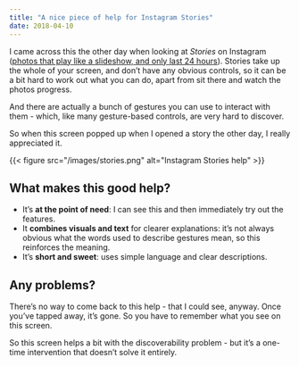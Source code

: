```yaml
---
title: "A nice piece of help for Instagram Stories"
date: 2018-04-10
---
```


I came across this the other day when looking at *Stories* on Instagram ([photos that play like a slideshow, and only last 24 hours](https://www.cnet.com/how-to/how-to-use-instagram-stories/)). Stories take up the whole of your screen, and don’t have any obvious controls, so it can be a bit hard to work out what you can do, apart from sit there and watch the photos progress.

And there are actually a bunch of gestures you can use to interact with them - which, like many gesture-based controls, are very hard to discover.

So when this screen popped up when I opened a story the other day, I really appreciated it.

{{< figure src="/images/stories.png" alt="Instagram Stories help" >}}

## What makes this good help?

- It’s **at the point of need**: I can see this and then immediately try out the features.
- It **combines visuals and text** for clearer explanations: it’s not always obvious what the words used to describe gestures mean, so this reinforces the meaning.
- It’s **short and sweet**: uses simple language and clear descriptions.

## Any problems?

There’s no way to come back to this help - that I could see, anyway. Once you’ve tapped away, it’s gone. So you have to remember what you see on this screen.

So this screen helps a bit with the discoverability problem - but it’s a one-time intervention that doesn’t solve it entirely. 